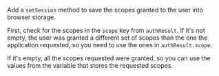 Add a `setSession` method to save the scopes granted to the user into browser storage. 

First, check for the scopes in the `scope` key from `authResult`. If it's not empty, the user was granted a different set of scopes than the one the application requested, so you need to use the ones in `authResult.scope`.

If it's empty, all the scopes requested were granted, so you can use the values from the variable that stores the requested scopes.